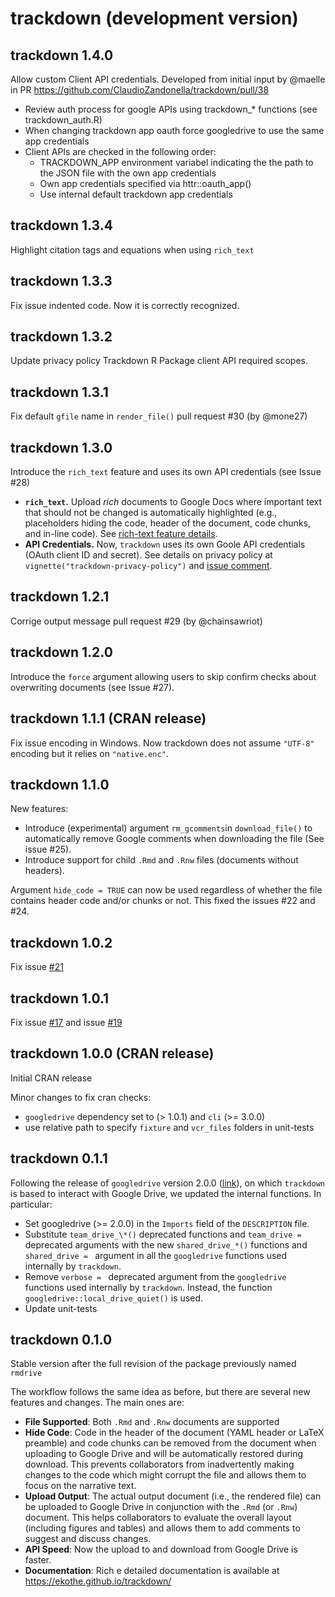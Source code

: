 # trackdown (development version)

## trackdown 1.4.0

Allow custom Client API credentials. Developed from initial input by @maelle in PR https://github.com/ClaudioZandonella/trackdown/pull/38 

- Review auth process for google APIs using trackdown_* functions (see trackdown_auth.R)
- When changing trackdown app oauth force googledrive to use the same app credentials
- Client APIs are checked in the following order:
  - TRACKDOWN_APP environment variabel indicating the the path to the JSON file with the own app credentials
  - Own app credentials specified via httr::oauth_app()
  - Use internal default trackdown app credentials
  
## trackdown 1.3.4

Highlight citation tags and equations when using `rich_text`

## trackdown 1.3.3

Fix issue indented code. Now it is correctly recognized.

## trackdown 1.3.2

Update privacy policy Trackdown R Package client API required scopes.  

## trackdown 1.3.1

Fix default `gfile` name in `render_file()` pull request #30 (by @mone27)

## trackdown 1.3.0

Introduce the `rich_text` feature and uses its own API credentials (see Issue #28)

- **`rich_text`.** Upload *rich* documents to Google Docs where important text that should not be changed is automatically highlighted (e.g., placeholders hiding the code, header of the document, code chunks, and in-line code). See [rich-text feature details]( https://claudiozandonella.github.io/trackdown/articles/trackdown-features.html#rich-text).
- **API Credentials.** Now, `trackdown` uses its own Goole API credentials (OAuth client ID and secret). See details on privacy policy at `vignette("trackdown-privacy-policy")` and [issue comment](https://github.com/ClaudioZandonella/trackdown/issues/28#issuecomment-1057195007).

## trackdown 1.2.1

Corrige output message pull request #29 (by @chainsawriot)

## trackdown 1.2.0

Introduce the `force` argument allowing users to skip confirm checks about overwriting documents (see Issue #27).

## trackdown 1.1.1 (CRAN release)

Fix issue encoding in Windows. Now trackdown does not assume `"UTF-8"` encoding but it relies on `"native.enc"`.

## trackdown 1.1.0

New features:
 
- Introduce (experimental) argument `rm_gcomments`in `download_file()` to automatically remove Google comments when downloading the file (See issue #25).   
- Introduce support for child `.Rmd` and `.Rnw` files (documents without headers).

Argument `hide_code = TRUE` can now be used regardless of whether the file contains header code and/or chunks or not. This fixed the issues #22 and #24.

## trackdown 1.0.2

Fix issue [#21](https://github.com/ClaudioZandonella/trackdown/issues/21)

## trackdown 1.0.1

Fix issue [#17](https://github.com/ClaudioZandonella/trackdown/issues/17) and issue [#19](https://github.com/ClaudioZandonella/trackdown/issues/19)

## trackdown 1.0.0 (CRAN release)

Initial CRAN release

Minor changes to fix cran checks:

- `googledrive` dependency set to (> 1.0.1) and `cli` (>= 3.0.0)
- use relative path to specify  `fixture` and `vcr_files` folders in unit-tests


## trackdown 0.1.1

Following the release of `googledrive` version 2.0.0 ([link](https://www.tidyverse.org/blog/2021/07/googledrive-2-0-0/)), on which `trackdown` is based to interact with Google Drive, we updated the internal functions. In particular:

- Set googledrive (>= 2.0.0) in the `Imports` field of the `DESCRIPTION` file.
- Substitute `team_drive_\*()` deprecated functions and `team_drive =` deprecated arguments with the new `shared_drive_*()` functions and `shared_drive = ` argument in all the `googledrive` functions used internally by `trackdown`.
- Remove `verbose = ` deprecated argument from the `googledrive` functions used internally by `trackdown`. Instead, the function `googledrive::local_drive_quiet()` is used.
- Update unit-tests


## trackdown 0.1.0

Stable version after the full revision of the package previously named `rmdrive`

The workflow follows the same idea as before, but there are several new features and changes. The main ones are:

- **File Supported**: Both `.Rmd` and `.Rnw` documents are supported
- **Hide Code**: Code in the header of the document (YAML header or LaTeX preamble) and code chunks can be removed from the document when uploading to Google Drive and will be automatically restored during download. This prevents collaborators from inadvertently making changes to the code which might corrupt the file and allows them to focus on the narrative text.
-  **Upload Output**: The actual output document (i.e., the rendered file) can be uploaded to Google Drive in conjunction with the `.Rmd` (or `.Rnw`) document. This helps collaborators to evaluate the overall layout (including figures and tables) and allows them to add comments to suggest and discuss changes.
- **API Speed**:  Now the upload to and download from Google Drive is faster.
-  **Documentation**: Rich e detailed documentation is available at https://ekothe.github.io/trackdown/
